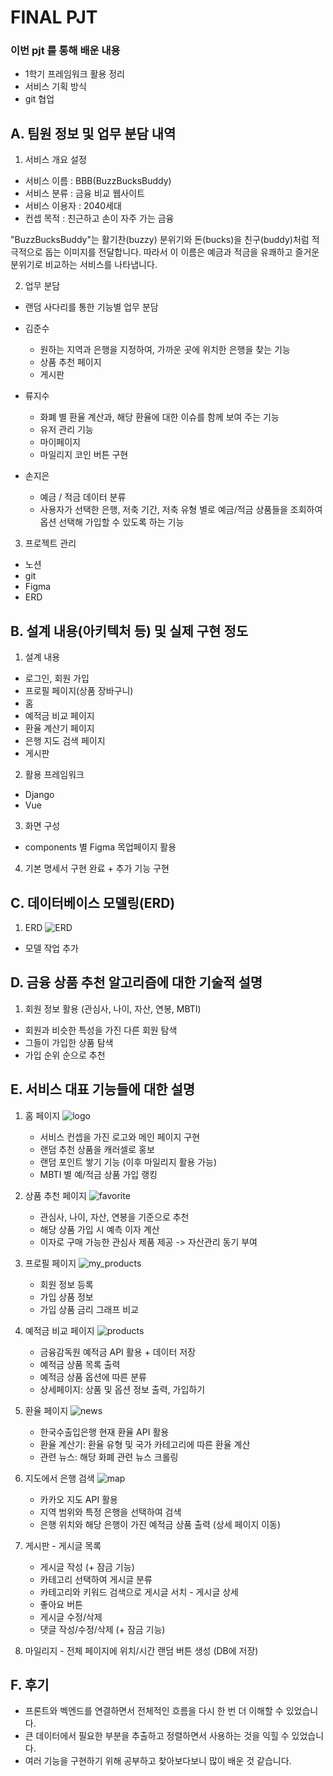 # FINAL PJT 

### 이번 pjt 를 통해 배운 내용
* 1학기 프레임워크 활용 정리
* 서비스 기획 방식
* git 협업


## A. 팀원 정보 및 업무 분담 내역

1. 서비스 개요 설정
  * 서비스 이름 : BBB(BuzzBucksBuddy)
  * 서비스 분류 : 금융 비교 웹사이트
  * 서비스 이용자 : 2040세대
  * 컨셉 목적 : 친근하고 손이 자주 가는 금융
  
  "BuzzBucksBuddy"는 활기찬(buzzy) 분위기와 돈(bucks)을 친구(buddy)처럼 적극적으로 돕는 이미지를 전달합니다. 따라서 이 이름은 예금과 적금을 유쾌하고 즐거운 분위기로 비교하는 서비스를 나타냅니다.


2. 업무 분담
  * 랜덤 사다리를 통한 기능별 업무 분담
  - 김준수
      - 원하는 지역과 은행을 지정하여, 가까운 곳에 위치한 은행을 찾는 기능
      - 상품 추천 페이지
      - 게시판
  
  - 류지수
      - 화폐 별 환율 계산과, 해당 환율에 대한 이슈를 함께 보여 주는 기능
      - 유저 관리 기능
      - 마이페이지
      - 마일리지 코인 버튼 구현
  
  - 손지은
      - 예금 / 적금 데이터 분류
      - 사용자가 선택한 은행, 저축 기간, 저축 유형 별로 예금/적금 상품들을 조회하여 옵션 선택해 가입할 수 있도록 하는 기능
  

3. 프로젝트 관리
  - 노션
  - git
  - Figma
  - ERD




## B. 설계 내용(아키텍처 등) 및 실제 구현 정도

1. 설계 내용
  - 로그인, 회원 가입
  - 프로필 페이지(상품 장바구니)
  - 홈
  - 예적금 비교 페이지
  - 환율 계산기 페이지
  - 은행 지도 검색 페이지
  - 게시판


2. 활용 프레임워크
  - Django
  - Vue


3. 화면 구성
  - components 별 Figma 목업페이지 활용


4. 기본 명세서 구현 완료 + 추가 기능 구현




## C. 데이터베이스 모델링(ERD)
1. ERD
  ![ERD](README.assets/ERD.JPG)
  - 모델 작업 추가




## D. 금융 상품 추천 알고리즘에 대한 기술적 설명
 1. 회원 정보 활용 (관심사, 나이, 자산, 연봉, MBTI)
  - 회원과 비슷한 특성을 가진 다른 회원 탐색
  - 그들이 가입한 상품 탐색 
  - 가입 순위 순으로 추천




## E. 서비스 대표 기능들에 대한 설명
 1. 홈 페이지
   ![logo](README.assets/logo.png)
    - 서비스 컨셉을 가진 로고와 메인 페이지 구현
    - 랜덤 추천 상품을 캐러셀로 홍보
    - 랜덤 포인트 쌓기 기능 (이후 마일리지 활용 가능)
    - MBTI 별 예/적금 상품 가입 랭킹
 

 2. 상품 추천 페이지
    ![favorite](README.assets/favorite.png)
    - 관심사, 나이, 자산, 연봉을 기준으로 추천
    - 해당 상품 가입 시 예측 이자 계산
    - 이자로 구매 가능한 관심사 제품 제공 -> 자산관리 동기 부여


  3. 프로필 페이지
    ![my_products](README.assets/my_products.png)
     - 회원 정보 등록
     - 가입 상품 정보
     - 가입 상품 금리 그래프 비교
  

  4. 예적금 비교 페이지
    ![products](README.assets/products.png)
      - 금융감독원 예적금 API 활용 + 데이터 저장
      - 예적금 상품 목록 출력
      - 예적금 상품 옵션에 따른 분류
      - 상세페이지: 상품 및 옵션 정보 출력, 가입하기
  

  5. 환율 페이지
    ![news](README.assets/news.png)
      - 한국수출입은행 현재 환율 API 활용
      - 환율 계산기: 환율 유형 및 국가 카테고리에 따른 환율 계산
      - 관련 뉴스: 해당 화폐 관련 뉴스 크롤링
  

  6. 지도에서 은행 검색
     ![map](README.assets/map.png)
      - 카카오 지도 API 활용
      - 지역 범위와 특정 은행을 선택하여 검색
      - 은행 위치와 해당 은행이 가진 예적금 상품 출력 (상세 페이지 이동)
  

  7. 게시판
    - 게시글 목록
      - 게시글 작성 (+ 잠금 기능)
      - 카테고리 선택하여 게시글 분류
      - 카테고리와 키워드 검색으로 게시글 서치
    - 게시글 상세
      - 좋아요 버튼
      - 게시글 수정/삭제
      - 댓글 작성/수정/삭제 (+ 잠금 기능)
  

  8. 마일리지
    - 전체 페이지에 위치/시간 랜덤 버튼 생성 (DB에 저장)




## F. 후기
  * 프론트와 벡엔드를 연결하면서 전체적인 흐름을 다시 한 번 더 이해할 수 있었습니다.
  * 큰 데이터에서 필요한 부분을 추출하고 정렬하면서 사용하는 것을 익힐 수 있었습니다.
  * 여러 기능을 구현하기 위해 공부하고 찾아보다보니 많이 배운 것 같습니다.